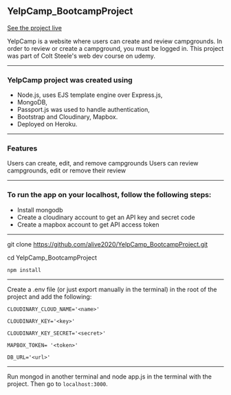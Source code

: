 ## YelpCamp_BootcampProject
[See the project live](https://guarded-spire-08903.herokuapp.com/) 

YelpCamp is a website where users can create and review campgrounds. 
In order to review or create a campground, you must be logged in. 
This project was part of Colt Steele's web dev course on udemy.

___
### YelpCamp project was created using 
* Node.js, uses EJS template engine over Express.js, 
* MongoDB, 
* Passport.js was used to handle authentication,
* Bootstrap and Cloudinary, Mapbox. 
* Deployed on Heroku.

___
### Features
Users can create, edit, and remove campgrounds
Users can review campgrounds, edit or remove their review

___
### To run the app on your localhost, follow the following steps:

- Install mongodb
- Create a cloudinary account to get an API key and secret code
- Create a mapbox account to get API access token

___
git clone https://github.com/alive2020/YelpCamp_BootcampProject.git

cd YelpCamp_BootcampProject

`npm install`
___
Create a .env file (or just export manually in the terminal) in the root of the project and add the following:

 `CLOUDINARY_CLOUD_NAME='<name>'`
 
 `CLOUDINARY_KEY='<key>'`
 
 `CLOUDINARY_KEY_SECRET='<secret>'`
 
 `MAPBOX_TOKEN= '<token>'`
 
 `DB_URL='<url>'`
 
 ___

Run mongod in another terminal and node app.js in the terminal with the project.
Then go to `localhost:3000`.
